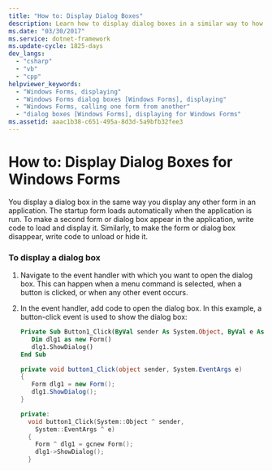 ```yaml
---
title: "How to: Display Dialog Boxes"
description: Learn how to display dialog boxes in a similar way to how you display other forms in Windows applications.
ms.date: "03/30/2017"
ms.service: dotnet-framework
ms.update-cycle: 1825-days
dev_langs:
  - "csharp"
  - "vb"
  - "cpp"
helpviewer_keywords:
  - "Windows Forms, displaying"
  - "Windows Forms dialog boxes [Windows Forms], displaying"
  - "Windows Forms, calling one form from another"
  - "dialog boxes [Windows Forms], displaying for Windows Forms"
ms.assetid: aaac1b38-c651-495a-8d3d-5a9bfb32fee3
---
```

# How to: Display Dialog Boxes for Windows Forms

You display a dialog box in the same way you display any other form in an application. The startup form loads automatically when the application is run. To make a second form or dialog box appear in the application, write code to load and display it. Similarly, to make the form or dialog box disappear, write code to unload or hide it.

### To display a dialog box

1. Navigate to the event handler with which you want to open the dialog box. This can happen when a menu command is selected, when a button is clicked, or when any other event occurs.

2. In the event handler, add code to open the dialog box. In this example, a button-click event is used to show the dialog box:

    ```vb
    Private Sub Button1_Click(ByVal sender As System.Object, ByVal e As System.EventArgs) Handles Button1.Click
       Dim dlg1 as new Form()
       dlg1.ShowDialog()
    End Sub
    ```

    ```csharp
    private void button1_Click(object sender, System.EventArgs e)
    {
       Form dlg1 = new Form();
       dlg1.ShowDialog();
    }
    ```

    ```cpp
    private:
      void button1_Click(System::Object ^ sender,
        System::EventArgs ^ e)
      {
        Form ^ dlg1 = gcnew Form();
        dlg1->ShowDialog();
      }
    ```
